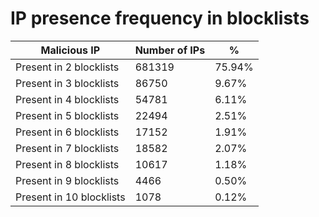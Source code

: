 # IP presence frequency in blocklists
| Malicious IP | Number of IPs | % |
|----|----|----|
| Present in 2 blocklists | 681319 | 75.94% |
| Present in 3 blocklists | 86750 | 9.67% |
| Present in 4 blocklists | 54781 | 6.11% |
| Present in 5 blocklists | 22494 | 2.51% |
| Present in 6 blocklists | 17152 | 1.91% |
| Present in 7 blocklists | 18582 | 2.07% |
| Present in 8 blocklists | 10617 | 1.18% |
| Present in 9 blocklists | 4466 | 0.50% |
| Present in 10 blocklists | 1078 | 0.12% |

